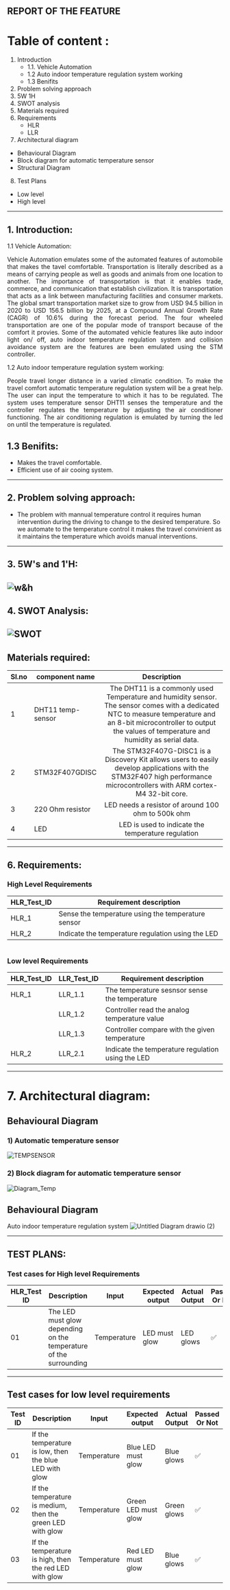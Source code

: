 ## REPORT OF THE FEATURE

# Table of content : #

1. Introduction 
	* 1.1. Vehicle Automation
	* 1.2 Auto indoor temperature regulation system working
	* 1.3 Benifits
2. Problem solving approach
3. 5W 1H
4. SWOT analysis  
5. Materials required
6. Requirements
	* HLR
	* LLR
7. Architectural diagram
* Behavioural Diagram
* Block diagram for automatic temperature sensor
* Structural Diagram 
8. Test Plans
* Low level
* High level
-----------------------------------------------

## 1. Introduction:
1.1 Vehicle Automation:
<p align ='justify'>
Vehicle  Automation emulates some of the  automated features of automobile that makes the tavel comfortable.
Transportation is literally described as a means of carrying people as well as goods and animals from one location to another. The importance of transportation is that it enables trade, commerce, and communication that establish civilization. It is transportation that acts as a link between manufacturing facilities and consumer markets. The global smart transportation market size to grow from USD 94.5 billion in 2020 to USD 156.5 billion by 2025, at a Compound Annual Growth Rate (CAGR) of 10.6% during the forecast period. The four wheeled transportation are one of the popular mode of transport because of the comfort it provies. Some of the automated vehicle features like auto indoor light on/ off, auto indoor temperature regulation system and collision avoidance system are the features are been emulated using the STM controller. 
</p >
1.2 Auto indoor temperature regulation system working: 
<p align ='justify'>
People travel longer distance in a varied climatic condition. To make the travel comfort automatic temperature regulation system will be a great help. The user can input the temperature to which it has to be regulated. The system uses temperature sensor DHT11 senses the temperature and the controller regulates the temperature by adjusting the air conditioner functioning. The air conditioning regulation is emulated by turning the led on until the temperature is regulated. 
</p>

## 1.3 Benifits: 
* Makes the travel comfortable.
* Efficient use of air cooing system.
-------------------------------------------------------------------------------------------
## 2. Problem solving approach: 
* The problem with mannual temperature control it requires human intervention during the driving to change to the desired temperature. So we automate to the temperature control it makes the travel convinient as it maintains the temperature which avoids manual interventions. 
-----------------------------------------------
## 3. 5W's and 1'H:

![w&h](https://github.com/tanmaypadhi08/MMC-APRIL22-TEAM2-VEHICLEAUTOMATION/blob/9c10c1b4882d07dba44d404f061f0c6e886c1761/Individual_Folders/99007456_yogesh/Images/5W1H%20Example.jpg)
------------------------------------------------------------------------
## 4. SWOT Analysis: ##
![SWOT](https://github.com/tanmaypadhi08/MMC-APRIL22-TEAM2-VEHICLEAUTOMATION/blob/9208d082f84dbb1735d7932643a7285ca2a625ae/Individual_Folders/99007456_yogesh/Images/SWOT.jpg)
------------------------------------------------------------------------
## Materials required:
|Sl.no | component name |Description|
| ---- | -------------- | :----: |
| 1 | DHT11 temp-sensor |The DHT11 is a commonly used Temperature and humidity sensor. The sensor comes with a dedicated NTC to measure temperature and an 8-bit microcontroller to output the values of temperature and humidity as serial data.|
| 2 |   STM32F407GDISC |The STM32F407G-DISC1 is a Discovery Kit allows users to easily develop applications with the STM32F407 high performance microcontrollers with ARM cortex-M4 32-bit core.|
| 3 | 220 Ohm resistor | LED needs a resistor  of around 100 ohm to 500k ohm | 
| 4 | LED | LED is used to indicate the temperature regulation |

-----------------------------------------
## 6. Requirements:
### High Level Requirements

| HLR_Test_ID | Requirement description |
| ----------- | ----------------------- |
| HLR_1 | Sense the temperature using the temperature sensor |
| HLR_2 | Indicate the temperature regulation using the LED | 
#

### Low level Requirements
| HLR_Test_ID | LLR_Test_ID |  Requirement description |
| ----------- | ----------- | -------------------------- |
| HLR_1 | LLR_1.1| The temperature sesnsor sense the temperature |
| | LLR_1.2 | Controller read the analog temperature value | 
| | LLR_1.3 | Controller compare with the given temperature |
HLR_2 | LLR_2.1 | Indicate the temperature regulation using the LED |
 
----------------------------------------------
# 7. Architectural diagram:
## Behavioural Diagram

### 1) Automatic temperature sensor 
![TEMPSENSOR](https://user-images.githubusercontent.com/98872514/163211314-3ea3c31f-e5c2-4132-88e6-1bbad734423c.PNG)


### 2) Block diagram for automatic temperature sensor
![Diagram_Temp](https://user-images.githubusercontent.com/98872514/163201718-d5647c98-5b86-4a40-bcb8-de454b9c3083.PNG) 

## Behavioural Diagram

Auto indoor temperature regulation system 
![Untitled Diagram drawio (2)](https://user-images.githubusercontent.com/98879965/163228472-e0a4fd68-477b-450a-96ee-aea32bc4a8d7.png)

---------------------------------------------
## TEST PLANS:
### Test cases for High level Requirements

| HLR_Test ID | Description | Input | Expected output | Actual Output | Passed Or Not |
| --- | --- | --- | --- | --- | --- |
| 01 | The LED must glow depending on the temperature of the surrounding | Temperature | LED must glow | LED glows | ✅ |

-----------------------------------------------------------------------
## Test cases for low  level requirements

| Test ID | Description | Input | Expected output | Actual Output | Passed Or Not |
| --- | --- | --- | --- | --- | --- |
| 01 | If the temperature is low, then the blue LED with glow|Temperature| Blue LED must glow|Blue glows| ✅ |
| 02 | If the temperature is medium, then the green LED with glow|Temperature| Green LED must glow|Green glows| ✅ |
| 03 | If the temperature is high, then the red LED with glow|Temperature| Red LED must glow|Blue glows| ✅ |

